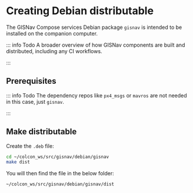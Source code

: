 # Creating Debian distributable

The GISNav Compose services Debian package `gisnav` is intended to be installed on the companion computer.

::: info Todo
A broader overview of how GISNav components are built and distributed, including any CI workflows.

:::

## Prerequisites

<!--@include: ./shared/create-colcon-workspace.md-->

<!--@include: ./shared/clone-to-colcon-workspace.md-->

::: info Todo
The dependency repos like `px4_msgs` or `mavros` are not needed in this case, just `gisnav`.

:::

## Make distributable

Create the `.deb` file:

```bash
cd ~/colcon_ws/src/gisnav/debian/gisnav
make dist
```

You will then find the file in the below folder:

```bash
~/colcon_ws/src/gisnav/debian/gisnav/dist
```
